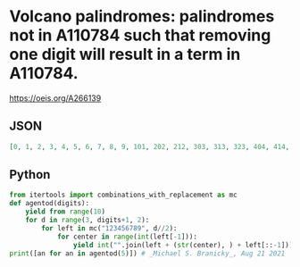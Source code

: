 # Volcano palindromes: palindromes not in A110784 such that removing one digit will result in a term in A110784\.
https://oeis.org/A266139
## JSON
```JSON
[0, 1, 2, 3, 4, 5, 6, 7, 8, 9, 101, 202, 212, 303, 313, 323, 404, 414, 424, 434, 505, 515, 525, 535, 545, 606, 616, 626, 636, 646, 656, 707, 717, 727, 737, 747, 757, 767, 808, 818, 828, 838, 848, 858, 868, 878, 909, 919, 929, 939, 949, 959, 969, 979, 989, 11011]
```
## Python
```Python
from itertools import combinations_with_replacement as mc
def agentod(digits):
    yield from range(10)
    for d in range(3, digits+1, 2):
        for left in mc("123456789", d//2):
            for center in range(int(left[-1])):
                yield int("".join(left + (str(center), ) + left[::-1]))
print([an for an in agentod(5)]) # _Michael S. Branicky_, Aug 21 2021
```
